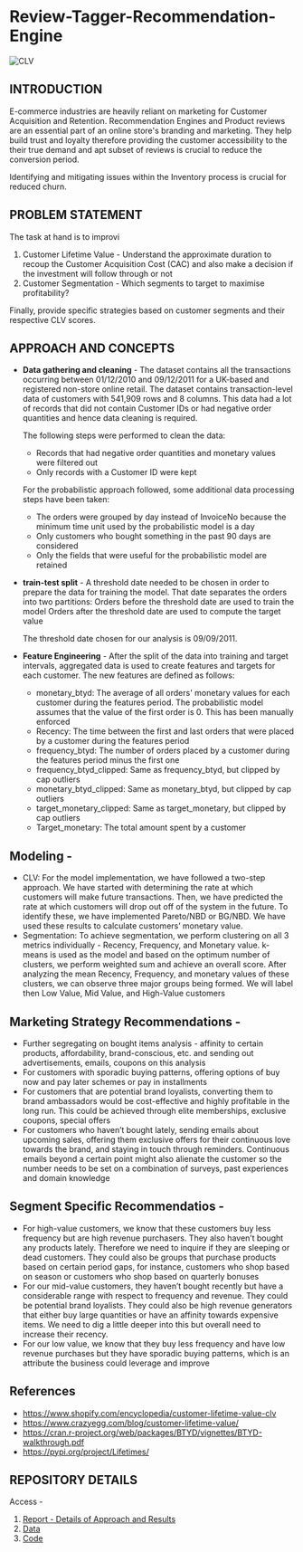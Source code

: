 # Review-Tagger-Recommendation-Engine
![CLV](https://thumbor.forbes.com/thumbor/fit-in/1200x0/filters%3Aformat%28jpg%29/https%3A%2F%2Fblogs-images.forbes.com%2Fallbusiness%2Ffiles%2F2017%2F06%2Fcustomer-retention-1-1200x800.jpg)
## INTRODUCTION
E-commerce industries are heavily reliant on marketing for Customer Acquisition and Retention. Recommendation Engines and Product reviews are an essential part of an online store's branding and marketing. They help build trust and loyalty therefore providing the customer accessibility to the their true demand and apt subset of reviews is crucial to reduce the conversion period. 

Identifying and mitigating issues within the Inventory process is crucial for reduced churn.
## PROBLEM STATEMENT
The task at hand is to improvi
1. Customer Lifetime Value - Understand the approximate duration to recoup the Customer Acquisition Cost (CAC)  and also make a decision if the investment will follow through or not 
2. Customer Segmentation - Which segments to target to maximise profitability?

Finally, provide specific strategies based on customer segments and their respective CLV scores.

## APPROACH AND CONCEPTS

* **Data gathering and cleaning** - The dataset contains all the transactions occurring between 01/12/2010 and 09/12/2011 for a UK-based and registered non-store online retail. The dataset contains transaction-level data of customers with 541,909 rows and 8 columns.
This data had a lot of records that did not contain Customer IDs or had negative order quantities and hence data cleaning is required.

  The following steps were performed to clean the data:
    * Records that had negative order quantities and monetary values were filtered out
    * Only records with a Customer ID were kept

  For the probabilistic approach followed, some additional data processing steps have been taken:
    * The orders were grouped by day instead of InvoiceNo because the minimum time unit used by the probabilistic model is a day
    * Only customers who bought something in the past 90 days are considered
    * Only the fields that were useful for the probabilistic model are retained

* **train-test split** - A threshold date needed to be chosen in order to prepare the data for training the model. That date separates the orders into two partitions:
Orders before the threshold date are used to train the model
Orders after the threshold date are used to compute the target value
  
  The threshold date chosen for our analysis is 09/09/2011.

* **Feature Engineering** - After the split of the data into training and target intervals, aggregated data is used to create features and targets for each customer.
The new features are defined as follows:
  * monetary_btyd: The average of all orders' monetary values for each customer during the features period. The probabilistic model assumes that the value of the first order is 0. This has been manually enforced
  * Recency: The time between the first and last orders that were placed by a customer during the features period
  * frequency_btyd: The number of orders placed by a customer during the features period minus the first one
  * frequency_btyd_clipped: Same as frequency_btyd, but clipped by cap outliers
  * monetary_btyd_clipped: Same as monetary_btyd, but clipped by cap outliers
  * target_monetary_clipped: Same as target_monetary, but clipped by cap outliers
  * Target_monetary: The total amount spent by a customer 

## **Modeling** - 
  * CLV: For the model implementation, we have followed a two-step approach. We have started with determining the rate at which customers will make future transactions. Then, we have predicted the rate at which customers will drop out off of the system in the future. To identify these, we have implemented Pareto/NBD or BG/NBD. We have used these results to calculate customers’ monetary value.
  * Segmentation: To achieve segmentation, we perform clustering on all 3 metrics individually - Recency, Frequency, and Monetary value. k-means is used as the model and based on the optimum number of clusters, we perform weighted sum and achieve an overall score. After analyzing the mean Recency, Frequency, and monetary values of these clusters, we can observe three major groups being formed. We will label then Low Value, Mid Value, and High-Value customers

## **Marketing Strategy Recommendations** - 
* Further segregating on bought items analysis - affinity to certain products, affordability, brand-conscious, etc. and sending out advertisements, emails, coupons on this analysis 
* For customers with sporadic buying patterns, offering options of buy now and pay later schemes or pay in installments 
* For customers that are potential brand loyalists, converting them to brand ambassadors would be cost-effective and highly profitable in the long run. This could be achieved through elite memberships, exclusive coupons, special offers
* For customers who haven’t bought lately, sending emails about upcoming sales, offering them exclusive offers for their continuous love towards the brand, and staying in touch through reminders. Continuous emails beyond a certain point might also alienate the customer so the number needs to be set on a combination of surveys, past experiences and domain knowledge


## **Segment Specific Recommendatios** - 
  * For high-value customers, we know that these customers buy less frequency but are high revenue purchasers. They also haven’t bought any products lately. Therefore we need to inquire if they are sleeping or dead customers. They could also be groups that purchase products based on certain period gaps, for instance, customers who shop based on season or customers who shop based on quarterly bonuses
  * For our mid-value customers, they haven’t bought recently but have a considerable range with respect to frequency and revenue. They could be potential brand loyalists. They could also be high revenue generators that either buy large quantities or have an affinity towards expensive items. We need to dig a little deeper into this but overall need to increase their recency. 
  * For our low value, we know that they buy less frequency and have low revenue purchases but they have sporadic buying patterns, which is an attribute the business could leverage and improve

## References
* https://www.shopify.com/encyclopedia/customer-lifetime-value-clv
* https://www.crazyegg.com/blog/customer-lifetime-value/
* https://cran.r-project.org/web/packages/BTYD/vignettes/BTYD-walkthrough.pdf
* https://pypi.org/project/Lifetimes/


## REPOSITORY DETAILS
Access -
1. [Report - Details of Approach and Results](https://github.com/palakh/Strategizing-Customer-Retention-Techniques/blob/master/Report%20-%20Details%20of%20Approach%20and%20results.pdf)
2. [Data](https://github.com/palakh/Strategizing-Customer-Retention-Techniques/blob/master/data/Online%20Retail.xlsx)
3. [Code](https://github.com/palakh/Strategizing-Customer-Retention-Techniques/tree/master/code)
